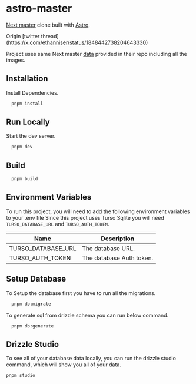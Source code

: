 # astro-master

[Next master](https://github.com/ethanniser/NextFaster) clone built with [Astro](https://astro.build).

Origin [twitter thread] (https://x.com/ethanniser/status/1848442738204643330)

Project uses same Next master [data](https://github.com/ethanniser/NextFaster/tree/main/data) provided in their repo including all the images.

## Installation

Install Dependencies.

```bash
  pnpm install
```

## Run Locally

Start the dev server.

```bash
  pnpm dev
```

## Build

```bash
  pnpm build
```

## Environment Variables

To run this project, you will need to add the following environment variables to your .env file
Since this project uses Turso Sqlite you will need `TURSO_DATABASE_URL` and `TURSO_AUTH_TOKEN`.

| Name               | Description              |
| ------------------ | ------------------------ |
| TURSO_DATABASE_URL | The database URL.        |
| TURSO_AUTH_TOKEN   | The database Auth token. |

## Setup Database

To Setup the database first you have to run all the migrations.

```bash
  pnpm db:migrate
```

To generate sql from drizzle schema you can run below command.

```bash
  pnpm db:generate
```

## Drizzle Studio

To see all of your database data locally, you can run the drizzle studio command, which will show you all of your data.

```bash
pnpm studio
```
